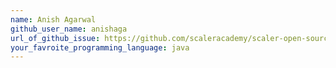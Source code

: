 ```yaml
---
name: Anish Agarwal 
github_user_name: anishaga
url_of_github_issue: https://github.com/scaleracademy/scaler-open-source-september-challenge/issues/298
your_favroite_programming_language: java
---
```

